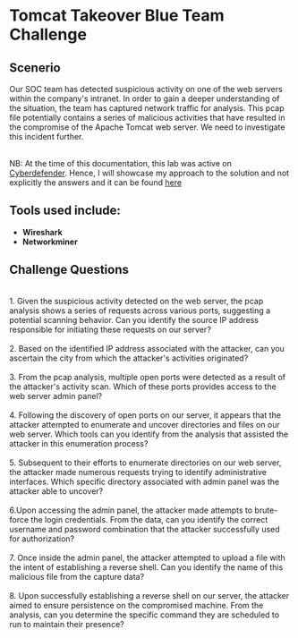 <h1> Tomcat Takeover Blue Team Challenge </h1>

<h2>Scenerio</h2>
Our SOC team has detected suspicious activity on one of the web servers within the company's intranet. In order to gain a deeper understanding of the situation, the team has captured network traffic for analysis. This pcap file potentially contains a series of malicious activities that have resulted in the compromise of the Apache Tomcat web server. We need to investigate this incident further.

<br>NB: At the time of this documentation, this lab was active on [Cyberdefender](https://cyberdefenders.org/blueteam-ctf-challenges/135#nav-overview). Hence, I will showcase my approach to the solution and not explicitly the answers and it can be found [here](https://github.com/custyblak/PCAP-Network-Forensics/blob/main/Tomcat%20Takeover%20Blue%20Team%20LAB/Approach.md)

<h2>Tools used include:</h2>

- <b>Wireshark</b>
- <b>Networkminer</b>  


<h2>Challenge Questions </h2>
  <br />1. Given the suspicious activity detected on the web server, the pcap analysis shows a series of requests across various ports, suggesting a potential scanning behavior. Can you identify the source IP address responsible for initiating these requests on our server?<br />
  <br />2. Based on the identified IP address associated with the attacker, can you ascertain the city from which the attacker's activities originated?<br />
  <br />3. From the pcap analysis, multiple open ports were detected as a result of the attacker's activity scan. Which of these ports provides access to the web server admin panel?<br />
  <br />4. Following the discovery of open ports on our server, it appears that the attacker attempted to enumerate and uncover directories and files on our web server. Which tools can you identify from the analysis that assisted the attacker in this enumeration process?<br />
  <br />5. Subsequent to their efforts to enumerate directories on our web server, the attacker made numerous requests trying to identify administrative interfaces. Which specific directory associated with admin panel was the attacker able to uncover?<br />
  <br />6.Upon accessing the admin panel, the attacker made attempts to brute-force the login credentials. From the data, can you identify the correct username and password combination that the attacker successfully used for authorization?<br />
  <br />7. Once inside the admin panel, the attacker attempted to upload a file with the intent of establishing a reverse shell. Can you identify the name of this malicious file from the capture data?<br />
  <br />8. Upon successfully establishing a reverse shell on our server, the attacker aimed to ensure persistence on the compromised machine. From the analysis, can you determine the specific command they are scheduled to run to maintain their presence?


